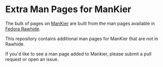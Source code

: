 # Extra Man Pages for ManKier

The bulk of pages on [ManKier](https://www.mankier.com/) are built from the man pages available in [Fedora Rawhide](https://fedoraproject.org/wiki/Releases/Rawhide).

This repository contains additional man pages for ManKier that are not in Rawhide.

If you'd like to see a man page added to Mankier, please submit a pull request or open an issue.